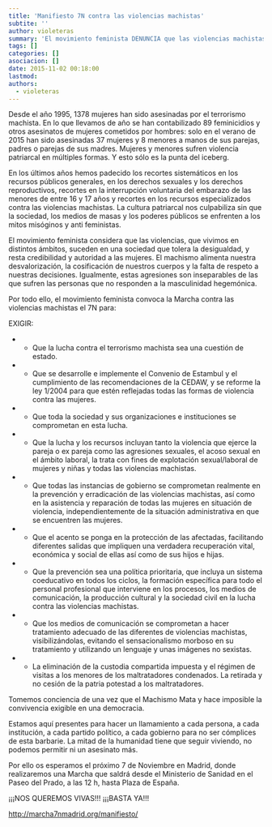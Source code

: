 ```yaml
---
title: 'Manifiesto 7N contra las violencias machistas'
subtite: ''
author: violeteras
summary: 'El movimiento feminista DENUNCIA que las violencias machistas suponen la manifestación más violenta de LA DESIGUALDAD DE GENERO Y SUPONEN la más grave violación de los DERECHOS HUMANOS DE LAS MUJERES que padece nuestra sociedad.'
tags: []
categories: []
asociacion: []
date: 2015-11-02 00:18:00
lastmod:
authors: 
  - violeteras
---
```


Desde el año 1995, 1378 mujeres  han sido asesinadas por el terrorismo machista. En lo que llevamos de año se han contabilizado 89 feminicidios y otros asesinatos de mujeres cometidos por hombres: solo en el verano de 2015 han sido asesinadas 37 mujeres y 8 menores a manos de sus parejas, padres o parejas de sus madres. Mujeres y menores sufren violencia patriarcal en múltiples formas. Y esto sólo es la punta del iceberg.

En los últimos años hemos padecido los recortes sistemáticos en los recursos públicos generales, en los derechos sexuales y los derechos reproductivos, recortes en la interrupción voluntaria del embarazo de las menores de entre 16 y 17 años y recortes en los recursos especializados contra las violencias machistas. La cultura patriarcal nos culpabiliza sin que la sociedad, los medios de masas y los poderes públicos se enfrenten a los mitos misóginos y anti feministas.

El movimiento feminista considera que las violencias, que vivimos en distintos ámbitos, suceden en una sociedad que tolera la desigualdad, y resta credibilidad y autoridad a las mujeres. El machismo alimenta nuestra desvalorización, la cosificación de nuestros cuerpos y la falta de respeto a nuestras decisiones. Igualmente, estas agresiones son inseparables de las que sufren las personas que no responden a la masculinidad hegemónica.

Por todo ello, el movimiento feminista convoca la Marcha contra las violencias machistas el 7N para:

EXIGIR:

- * Que la lucha contra el terrorismo machista sea una cuestión de estado.

- * Que se desarrolle e implemente el Convenio de Estambul y el cumplimiento de las recomendaciones de la CEDAW, y se reforme la ley 1/2004 para que estén reflejadas todas las formas de violencia contra las mujeres.

- * Que toda la sociedad y sus organizaciones e instituciones se comprometan en esta lucha.

- * Que la lucha y los recursos incluyan tanto la violencia que ejerce la pareja o ex pareja como las agresiones sexuales, el acoso sexual en el ámbito laboral, la trata con fines de explotación sexual/laboral de mujeres y niñas y todas las violencias machistas.

- * Que todas las instancias de gobierno se comprometan realmente en la prevención y erradicación de las violencias machistas, así como en la asistencia y reparación de todas las mujeres en situación de violencia, independientemente de la situación administrativa en que se encuentren las mujeres.

- * Que el acento se ponga en la protección de las afectadas, facilitando diferentes salidas que impliquen una verdadera recuperación vital, económica y social de ellas así como de sus hijos e hijas.

- * Que la prevención sea una política prioritaria, que incluya un sistema coeducativo en todos los ciclos, la formación específica para todo el personal profesional que interviene en los procesos, los medios de comunicación, la producción cultural y la sociedad civil en la lucha contra las violencias machistas.

- * Que los medios de comunicación se comprometan a hacer tratamiento adecuado de las diferentes de violencias machistas, visibilizándolas, evitando el sensacionalismo morboso en su tratamiento y utilizando un lenguaje y unas imágenes no sexistas.

- * La eliminación de la custodia compartida impuesta y el régimen de visitas a los menores de los maltratadores condenados. La retirada y no cesión de la patria potestad a los maltratadores.

Tomemos conciencia de una vez que el Machismo Mata y hace imposible la convivencia exigible en una democracia.

Estamos aquí presentes para hacer un llamamiento a cada persona, a cada institución, a cada partido político, a cada gobierno para no ser cómplices de esta barbarie. La mitad de la humanidad tiene que seguir viviendo, no podemos permitir ni un asesinato más.

Por ello os esperamos el próximo 7 de Noviembre en Madrid, donde realizaremos una Marcha que saldrá desde el Ministerio de Sanidad en el Paseo del Prado, a las 12 h, hasta Plaza de España.

¡¡¡NOS QUEREMOS VIVAS!!! ¡¡¡BASTA YA!!!
 
http://marcha7nmadrid.org/manifiesto/